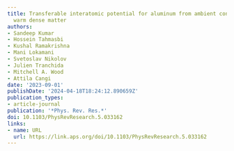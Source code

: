 ```yaml
---
title: Transferable interatomic potential for aluminum from ambient conditions to
  warm dense matter
authors:
- Sandeep Kumar
- Hossein Tahmasbi
- Kushal Ramakrishna
- Mani Lokamani
- Svetoslav Nikolov
- Julien Tranchida
- Mitchell A. Wood
- Attila Cangi
date: '2023-09-01'
publishDate: '2024-04-18T18:24:12.890659Z'
publication_types:
- article-journal
publication: '*Phys. Rev. Res.*'
doi: 10.1103/PhysRevResearch.5.033162
links:
- name: URL
  url: https://link.aps.org/doi/10.1103/PhysRevResearch.5.033162
---
```


